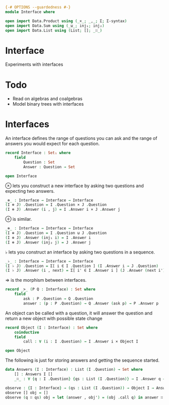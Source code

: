 ```agda
{-# OPTIONS --guardedness #-}
module Interface where

open import Data.Product using (_×_; _,_; Σ; Σ-syntax)
open import Data.Sum using (_⊎_; inj₁; inj₂)
open import Data.List using (List; []; _∷_)
```

# Interface

Experiments with interfaces

# Todo 

- Read on algebras and coalgebras
- Model binary trees with interfaces

# Interfaces

An interface defines the range of questions you can ask and 
the range of answers you would expect for each question.

```agda
record Interface : Set₁ where
    field
        Question : Set
        Answer : Question → Set

open Interface
```

⊗ lets you construct a new interface by asking two questions and expecting two answers.

```agda
_⊗_ : Interface → Interface → Interface
(I ⊗ J) .Question = I .Question × J .Question
(I ⊗ J) .Answer (i , j) = I .Answer i × J .Answer j

```

⊕ is similar.

```agda
_⊕_ : Interface → Interface → Interface
(I ⊕ J) .Question = I .Question ⊎ J .Question
(I ⊕ J) .Answer (inj₁ i) = I .Answer i
(I ⊕ J) .Answer (inj₂ j) = J .Answer j
```

♭ lets you construct an interface by asking two questions in a sequence.

```agda
_♭_ : Interface → Interface → Interface
(I ♭ J) .Question = Σ[ i ∈ I .Question ] (I .Answer i → J .Question)
(I ♭ J) .Answer (i , next) = Σ[ i' ∈ I .Answer i ] (J .Answer (next i'))
```

⇒ is the morphism between interfaces.

```agda
record _>_ (P Q : Interface) : Set where
    field
        ask : P .Question → Q .Question
        answer : (p : P .Question) → Q .Answer (ask p) → P .Answer p
```

An object can be called with a question, it will answer the question and return 
a new object with possible state change

```agda
record Object (I : Interface) : Set where
    coinductive
    field
        call : ∀ (i : I .Question) → I .Answer i × Object I

open Object
```

The following is just for storing answers and getting the sequence started.

```agda
data Answers (I : Interface) : List (I .Question) → Set where
    [] : Answers I []
    _∷_ : ∀ {q : I .Question} {qs : List (I .Question)} → I .Answer q → Answers I qs → Answers I (q ∷ qs)

observe : {I : Interface} → (qs : List (I .Question)) → Object I → Answers I qs
observe [] obj = []
observe (q ∷ qs) obj = let (answer , obj') = (obj .call q) in answer ∷ (observe qs obj')
```